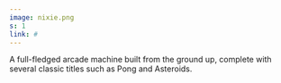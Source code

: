 ```yaml
---
image: nixie.png
s: 1
link: #
---
```

A full-fledged arcade machine built from the ground up, complete with several classic titles such as Pong and Asteroids.